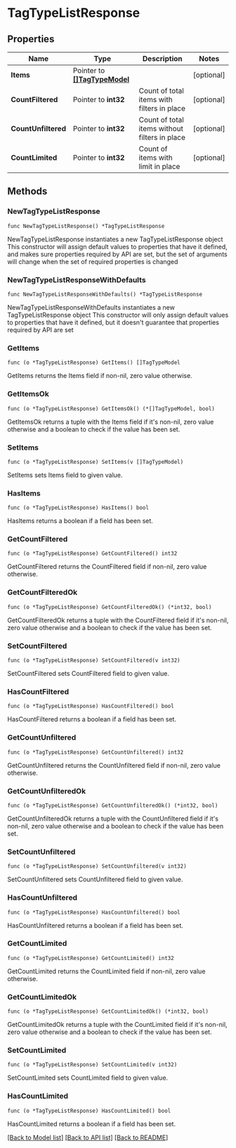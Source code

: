 # TagTypeListResponse

## Properties

Name | Type | Description | Notes
------------ | ------------- | ------------- | -------------
**Items** | Pointer to [**[]TagTypeModel**](TagTypeModel.md) |  | [optional] 
**CountFiltered** | Pointer to **int32** | Count of total items with filters in place | [optional] 
**CountUnfiltered** | Pointer to **int32** | Count of total items without filters in place | [optional] 
**CountLimited** | Pointer to **int32** | Count of items with limit in place | [optional] 

## Methods

### NewTagTypeListResponse

`func NewTagTypeListResponse() *TagTypeListResponse`

NewTagTypeListResponse instantiates a new TagTypeListResponse object
This constructor will assign default values to properties that have it defined,
and makes sure properties required by API are set, but the set of arguments
will change when the set of required properties is changed

### NewTagTypeListResponseWithDefaults

`func NewTagTypeListResponseWithDefaults() *TagTypeListResponse`

NewTagTypeListResponseWithDefaults instantiates a new TagTypeListResponse object
This constructor will only assign default values to properties that have it defined,
but it doesn't guarantee that properties required by API are set

### GetItems

`func (o *TagTypeListResponse) GetItems() []TagTypeModel`

GetItems returns the Items field if non-nil, zero value otherwise.

### GetItemsOk

`func (o *TagTypeListResponse) GetItemsOk() (*[]TagTypeModel, bool)`

GetItemsOk returns a tuple with the Items field if it's non-nil, zero value otherwise
and a boolean to check if the value has been set.

### SetItems

`func (o *TagTypeListResponse) SetItems(v []TagTypeModel)`

SetItems sets Items field to given value.

### HasItems

`func (o *TagTypeListResponse) HasItems() bool`

HasItems returns a boolean if a field has been set.

### GetCountFiltered

`func (o *TagTypeListResponse) GetCountFiltered() int32`

GetCountFiltered returns the CountFiltered field if non-nil, zero value otherwise.

### GetCountFilteredOk

`func (o *TagTypeListResponse) GetCountFilteredOk() (*int32, bool)`

GetCountFilteredOk returns a tuple with the CountFiltered field if it's non-nil, zero value otherwise
and a boolean to check if the value has been set.

### SetCountFiltered

`func (o *TagTypeListResponse) SetCountFiltered(v int32)`

SetCountFiltered sets CountFiltered field to given value.

### HasCountFiltered

`func (o *TagTypeListResponse) HasCountFiltered() bool`

HasCountFiltered returns a boolean if a field has been set.

### GetCountUnfiltered

`func (o *TagTypeListResponse) GetCountUnfiltered() int32`

GetCountUnfiltered returns the CountUnfiltered field if non-nil, zero value otherwise.

### GetCountUnfilteredOk

`func (o *TagTypeListResponse) GetCountUnfilteredOk() (*int32, bool)`

GetCountUnfilteredOk returns a tuple with the CountUnfiltered field if it's non-nil, zero value otherwise
and a boolean to check if the value has been set.

### SetCountUnfiltered

`func (o *TagTypeListResponse) SetCountUnfiltered(v int32)`

SetCountUnfiltered sets CountUnfiltered field to given value.

### HasCountUnfiltered

`func (o *TagTypeListResponse) HasCountUnfiltered() bool`

HasCountUnfiltered returns a boolean if a field has been set.

### GetCountLimited

`func (o *TagTypeListResponse) GetCountLimited() int32`

GetCountLimited returns the CountLimited field if non-nil, zero value otherwise.

### GetCountLimitedOk

`func (o *TagTypeListResponse) GetCountLimitedOk() (*int32, bool)`

GetCountLimitedOk returns a tuple with the CountLimited field if it's non-nil, zero value otherwise
and a boolean to check if the value has been set.

### SetCountLimited

`func (o *TagTypeListResponse) SetCountLimited(v int32)`

SetCountLimited sets CountLimited field to given value.

### HasCountLimited

`func (o *TagTypeListResponse) HasCountLimited() bool`

HasCountLimited returns a boolean if a field has been set.


[[Back to Model list]](../README.md#documentation-for-models) [[Back to API list]](../README.md#documentation-for-api-endpoints) [[Back to README]](../README.md)



